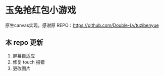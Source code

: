 
# 玉兔抢红包小游戏  
原生canvas实现，感谢原 REPO：https://github.com/Double-Lv/tuzibenyue

## 本 repo 更新
1. 屏幕自适应
2. 修复 touch 报错
3. 更改图片
